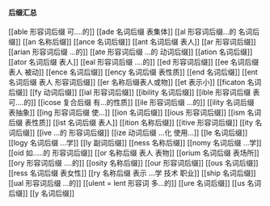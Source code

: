 #### 后缀汇总
[[able  形容词后缀 可....的]]
[[ade 名词后缀 表集体]]
[[al 形容词后缀...的 名词后缀]]
[[an 名称后缀]]
[[ance 名词后缀]]
[[ant 名词后缀 表人]]
[[ar 形容词后缀]]
[[arian 形容词后缀  ...的]]
[[ate 形容词后缀  ...的 动词后缀]]
[[ation 名词后缀]]
[[ator 名词后缀 表人]]
[[eal 形容词后缀 ....的]]
[[ed 形容词后缀]]
[[ee 名词后缀 表人 被动]]
[[ence 名词后缀]]
[[ency 名词后缀 表性质]]
[[end 名词后缀]]
[[ent 名词后缀  表人 形容词后缀]]
[[er 名称后缀表人或物]]
[[et 表示小]]
[[ficaton 名词后缀]]
[[fy 动词后缀]]
[[ial 形容词后缀]]
[[ibility 名词后缀]]
[[ible 形容词后缀 表可....的]]
[[icose 复合后缀 有...的性质]]
[[ile 形容词后缀  ...的]]
[[ility 名词后缀 表抽象]]
[[ing 形容词后缀  使...]]
[[ion  名词后缀]]
[[ious 形容词后缀]]
[[ism 名词后缀 表性质]]
[[ist  名词后缀 表人]]
[[ition 名称后缀]]
[[itive 形容词后缀]]
[[ity 名词后缀]]
[[ive ...的 形容词后缀]]
[[ize 动词后缀 ...化 使用...]]
[[le 名词后缀]]
[[logy 名词后缀   ...学]]
[[ly 副词后缀]]
[[ness  名称后缀]]
[[nomy 名词后缀 ...学]]
[[oid  如.....的 形容词后缀]]
[[or 名称后缀 表人 表物]]
[[orium 名词后缀 表场所]]
[[ory 形容词后缀 ....的]]
[[osity 名称后缀]]
[[our 形容词后缀]]
[[ous 名词后缀]]
[[ress 名词后缀 表女性]]
[[ry 名称后缀 表示 ...学 技术 职业]]
[[ship 名词后缀]]
[[ual 形容词后缀 ...的]]
[[ulent = lent 形容词 多...的]]
[[ure 名词后缀]]
[[us  名词后缀]]
[[y 名词后缀]]
